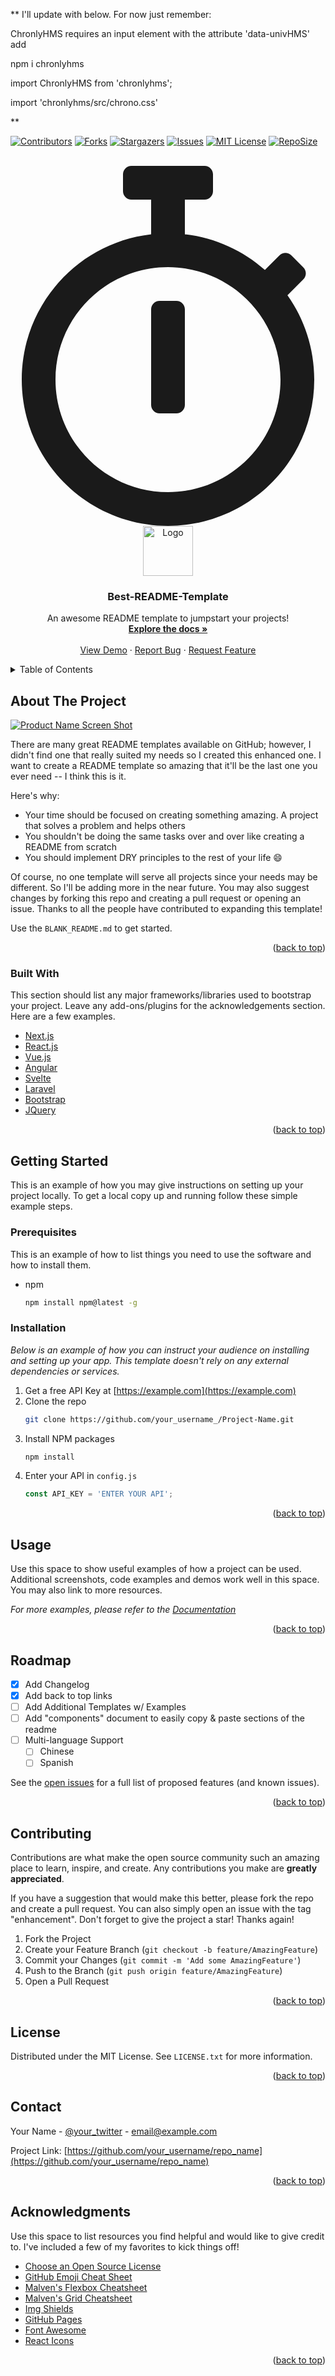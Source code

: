 <div id="top"></div>

** I'll update with below.  For now just remember:


ChronlyHMS requires an input element with the attribute 'data-univHMS'
add

npm i chronlyhms

import ChronlyHMS from 'chronlyhms';


import 'chronlyhms/src/chrono.css'


**


<!--
*** Thanks for checking out the Best-README-Template. If you have a suggestion
*** that would make this better, please fork the repo and create a pull request
*** or simply open an issue with the tag "enhancement".
*** Don't forget to give the project a star!
*** Thanks again! Now go create something AMAZING! :D
-->



<!-- PROJECT SHIELDS -->
<!--
*** I'm using markdown "reference style" links for readability.
*** Reference links are enclosed in brackets [ ] instead of parentheses ( ).
*** See the bottom of this document for the declaration of the reference variables
*** for contributors-url, forks-url, etc. This is an optional, concise syntax you may use.
*** https://www.markdownguide.org/basic-syntax/#reference-style-links
-->
[![Contributors][contributors-shield]][contributors-url]
[![Forks][forks-shield]][forks-url]
[![Stargazers][stars-shield]][stars-url]
[![Issues][issues-shield]][issues-url]
[![MIT License][license-shield]][license-url]
[![RepoSize][reposize-shield]][reposize-url]



<!-- PROJECT LOGO -->
<br />
<div align="center">
  <div id="svgContainer">
        <svg xmlns="http://www.w3.org/2000/svg" aria-hidden="true"
          focusable="false" data-prefix="fal" data-icon="stopwatch" class="svg-inline--fa fa-stopwatch fa-w-14"
          role="img" viewBox="0 0 448 512">
          <path xmlns="http://www.w3.org/2000/svg" fill="currentColor" d="M393.9 184l22.6-22.6c4.7-4.7 4.7-12.3 0-17l-17-17c-4.7-4.7-12.3-4.7-17 0l-20.7 20.7c-31.1-27.5-70.4-45.9-113.8-50.8V48h28c6.6 0 12-5.4 12-12V12c0-6.6-5.4-12-12-12H172c-6.6 0-12 5.4-12 12v24c0 6.6 5.4 12 12 12h28v49.4C96.4 109.3 16 197.2 16 304c0 114.9 93.1 208 208 208s208-93.1 208-208c0-44.7-14.1-86.1-38.1-120zM224 464c-88.4 0-160-71.6-160-160s71.6-160 160-160 160 71.6 160 160-71.6 160-160 160zm12-112h-24c-6.6 0-12-5.4-12-12V204c0-6.6 5.4-12 12-12h24c6.6 0 12 5.4 12 12v136c0 6.6-5.4 12-12 12z"/>
        </svg>
      </div>
  
  <a href="https://github.com/othneildrew/Best-README-Template">
    <img src="images/logo.png" alt="Logo" width="80" height="80">
  </a>

  <h3 align="center">Best-README-Template</h3>

  <p align="center">
    An awesome README template to jumpstart your projects!
    <br />
    <a href="https://github.com/othneildrew/Best-README-Template"><strong>Explore the docs »</strong></a>
    <br />
    <br />
    <a href="https://github.com/othneildrew/Best-README-Template">View Demo</a>
    ·
    <a href="https://github.com/othneildrew/Best-README-Template/issues">Report Bug</a>
    ·
    <a href="https://github.com/othneildrew/Best-README-Template/issues">Request Feature</a>
  </p>
</div>



<!-- TABLE OF CONTENTS -->
<details>
  <summary>Table of Contents</summary>
  <ol>
    <li>
      <a href="#about-the-project">About The Project</a>
      <ul>
        <li><a href="#built-with">Built With</a></li>
      </ul>
    </li>
    <li>
      <a href="#getting-started">Getting Started</a>
      <ul>
        <li><a href="#prerequisites">Prerequisites</a></li>
        <li><a href="#installation">Installation</a></li>
      </ul>
    </li>
    <li><a href="#usage">Usage</a></li>
    <li><a href="#roadmap">Roadmap</a></li>
    <li><a href="#contributing">Contributing</a></li>
    <li><a href="#license">License</a></li>
    <li><a href="#contact">Contact</a></li>
    <li><a href="#acknowledgments">Acknowledgments</a></li>
  </ol>
</details>



<!-- ABOUT THE PROJECT -->
## About The Project

[![Product Name Screen Shot][product-screenshot]](https://example.com)

There are many great README templates available on GitHub; however, I didn't find one that really suited my needs so I created this enhanced one. I want to create a README template so amazing that it'll be the last one you ever need -- I think this is it.

Here's why:
* Your time should be focused on creating something amazing. A project that solves a problem and helps others
* You shouldn't be doing the same tasks over and over like creating a README from scratch
* You should implement DRY principles to the rest of your life :smile:

Of course, no one template will serve all projects since your needs may be different. So I'll be adding more in the near future. You may also suggest changes by forking this repo and creating a pull request or opening an issue. Thanks to all the people have contributed to expanding this template!

Use the `BLANK_README.md` to get started.

<p align="right">(<a href="#top">back to top</a>)</p>



### Built With

This section should list any major frameworks/libraries used to bootstrap your project. Leave any add-ons/plugins for the acknowledgements section. Here are a few examples.

* [Next.js](https://nextjs.org/)
* [React.js](https://reactjs.org/)
* [Vue.js](https://vuejs.org/)
* [Angular](https://angular.io/)
* [Svelte](https://svelte.dev/)
* [Laravel](https://laravel.com)
* [Bootstrap](https://getbootstrap.com)
* [JQuery](https://jquery.com)

<p align="right">(<a href="#top">back to top</a>)</p>



<!-- GETTING STARTED -->
## Getting Started

This is an example of how you may give instructions on setting up your project locally.
To get a local copy up and running follow these simple example steps.

### Prerequisites

This is an example of how to list things you need to use the software and how to install them.
* npm
  ```sh
  npm install npm@latest -g
  ```

### Installation

_Below is an example of how you can instruct your audience on installing and setting up your app. This template doesn't rely on any external dependencies or services._

1. Get a free API Key at [https://example.com](https://example.com)
2. Clone the repo
   ```sh
   git clone https://github.com/your_username_/Project-Name.git
   ```
3. Install NPM packages
   ```sh
   npm install
   ```
4. Enter your API in `config.js`
   ```js
   const API_KEY = 'ENTER YOUR API';
   ```

<p align="right">(<a href="#top">back to top</a>)</p>



<!-- USAGE EXAMPLES -->
## Usage

Use this space to show useful examples of how a project can be used. Additional screenshots, code examples and demos work well in this space. You may also link to more resources.

_For more examples, please refer to the [Documentation](https://example.com)_

<p align="right">(<a href="#top">back to top</a>)</p>



<!-- ROADMAP -->
## Roadmap

- [x] Add Changelog
- [x] Add back to top links
- [ ] Add Additional Templates w/ Examples
- [ ] Add "components" document to easily copy & paste sections of the readme
- [ ] Multi-language Support
    - [ ] Chinese
    - [ ] Spanish

See the [open issues](https://github.com/othneildrew/Best-README-Template/issues) for a full list of proposed features (and known issues).

<p align="right">(<a href="#top">back to top</a>)</p>



<!-- CONTRIBUTING -->
## Contributing

Contributions are what make the open source community such an amazing place to learn, inspire, and create. Any contributions you make are **greatly appreciated**.

If you have a suggestion that would make this better, please fork the repo and create a pull request. You can also simply open an issue with the tag "enhancement".
Don't forget to give the project a star! Thanks again!

1. Fork the Project
2. Create your Feature Branch (`git checkout -b feature/AmazingFeature`)
3. Commit your Changes (`git commit -m 'Add some AmazingFeature'`)
4. Push to the Branch (`git push origin feature/AmazingFeature`)
5. Open a Pull Request

<p align="right">(<a href="#top">back to top</a>)</p>



<!-- LICENSE -->
## License

Distributed under the MIT License. See `LICENSE.txt` for more information.

<p align="right">(<a href="#top">back to top</a>)</p>



<!-- CONTACT -->
## Contact

Your Name - [@your_twitter](https://twitter.com/your_username) - email@example.com

Project Link: [https://github.com/your_username/repo_name](https://github.com/your_username/repo_name)

<p align="right">(<a href="#top">back to top</a>)</p>



<!-- ACKNOWLEDGMENTS -->
## Acknowledgments

Use this space to list resources you find helpful and would like to give credit to. I've included a few of my favorites to kick things off!

* [Choose an Open Source License](https://choosealicense.com)
* [GitHub Emoji Cheat Sheet](https://www.webpagefx.com/tools/emoji-cheat-sheet)
* [Malven's Flexbox Cheatsheet](https://flexbox.malven.co/)
* [Malven's Grid Cheatsheet](https://grid.malven.co/)
* [Img Shields](https://shields.io)
* [GitHub Pages](https://pages.github.com)
* [Font Awesome](https://fontawesome.com)
* [React Icons](https://react-icons.github.io/react-icons/search)

<p align="right">(<a href="#top">back to top</a>)</p>



<!-- MARKDOWN LINKS & IMAGES -->
<!-- https://www.markdownguide.org/basic-syntax/#reference-style-links -->


[contributors-shield]: https://img.shields.io/github/contributors/StephanLuis/chronlyhms?style=for-the-badge
[contributors-url]: https://github.com/StephanLuis/chronlyhms/graphs/contributors
[forks-shield]: https://img.shields.io/github/forks/StephanLuis/chronlyhms?style=for-the-badge
[forks-url]: https://github.com/StephanLuis/chronlyhms/network/members
[stars-shield]: https://img.shields.io/github/stars/StephanLuis/chronlyhms?style=for-the-badge
[stars-url]: https://github.com/StephanLuis/chronlyhms/stargazers
[issues-shield]: https://img.shields.io/github/issues/StephanLuis/chronlyhms?style=for-the-badge
[issues-url]: https://github.com/StephanLuis/chronlyhms/issues
[license-shield]: https://img.shields.io/github/license/StephanLuis/chronlyhms?style=for-the-badge
[license-url]: https://github.com/StephanLuis/chronlyhms/blob/main/LICENSE
[reposize-shield]: https://img.shields.io/github/repo-size/stephanluis/chronlyhms?style=for-the-badge
[reposize-url]: https://github.com/StephanLuis/chronlyhms
[product-screenshot]: images/screenshot.png

